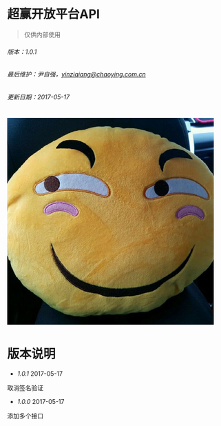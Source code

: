 # 超赢开放平台API

> 仅供内部使用

###### 版本：1.0.1

###### 最后维护：尹自强，yinziqiang@chaoying.com.cn

###### 更新日期：2017-05-17

# ![](/assets/尹自强7.jpg)

# 版本说明

* _1.0.1_  2017-05-17

取消签名验证

* _1.0.0_  2017-05-17

添加多个接口

